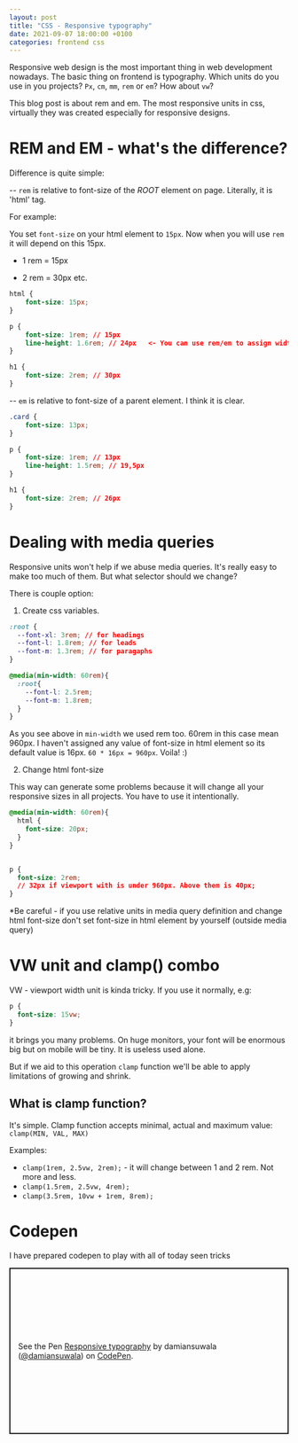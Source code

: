 ```yaml
---
layout: post
title: "CSS - Responsive typography"
date: 2021-09-07 18:00:00 +0100
categories: frontend css
---
```

Responsive web design is the most important thing in web development nowadays. The basic thing on frontend is typography. Which units do you use in you projects? `Px`, `cm`, `mm`, `rem` or `em`? How about `vw`?


This blog post is about rem and em. The most responsive units in css, virtually they was created especially for responsive designs.


# REM and EM - what's the difference?

Difference is quite simple:

-- `rem` is relative to font-size of the *ROOT* element on page. Literally, it is 'html' tag.

For example:

You set `font-size` on your html element to `15px`. Now when you will use `rem` it will depend on this 15px.
* 1 rem = 15px

* 2 rem = 30px etc.


```css
html {
    font-size: 15px;
}

p {
    font-size: 1rem; // 15px
    line-height: 1.6rem; // 24px   <- You can use rem/em to assign width and height too and it still depend on font-size of html element! :)
}

h1 {
    font-size: 2rem; // 30px
}
```

-- `em` is relative to font-size of a parent element. I think it is clear.

```css
.card {
    font-size: 13px;
}

p {
    font-size: 1rem; // 13px
    line-height: 1.5rem; // 19,5px
}

h1 {
    font-size: 2rem; // 26px
}
```

# Dealing with media queries
Responsive units won't help if we abuse media queries. It's really easy to make too much of them. But what selector should we change? 


There is couple option:

1. Create css variables.

```css
:root {
  --font-xl: 3rem; // for headings
  --font-l: 1.8rem; // for leads
  --font-m: 1.3rem; // for paragaphs
}

@media(min-width: 60rem){
  :root{
    --font-l: 2.5rem;
    --font-m: 1.8rem;
  }
}
```
As you see above in `min-width` we used rem too. 60rem in this case mean 960px. I haven't assigned any value of font-size in html element so its default value is 16px. `60 * 16px = 960px`. Voila! :) 


2. Change html font-size

This way can generate some problems because it will change all your responsive sizes in all projects. You have to use it intentionally.


```css
@media(min-width: 60rem){
  html {
    font-size: 20px;
  }
}


p {
  font-size: 2rem; 
  // 32px if viewport with is under 960px. Above them is 40px;
}
```


*Be careful - if you use relative units in media query definition and change html font-size don't set font-size in html element by yourself (outside media query)

# VW unit and clamp() combo
VW - viewport width unit is kinda tricky. If you use it normally, e.g:
```css
p {
  font-size: 15vw;
}
```
it brings you many problems. On huge monitors, your font will be enormous big but on mobile will be tiny. It is useless used alone. 

But if we aid to this operation `clamp` function we'll be able to apply limitations of growing and shrink.

## What is clamp function? 

It's simple. Clamp function accepts minimal, actual and maximum value: `clamp(MIN, VAL, MAX)`


Examples:
* `clamp(1rem, 2.5vw, 2rem);` - it will change between 1 and 2 rem. Not more and less.
* `clamp(1.5rem, 2.5vw, 4rem);`
* `clamp(3.5rem, 10vw + 1rem, 8rem);`

# Codepen
I have prepared codepen to play with all of today seen tricks

<p class="codepen" data-height="300" data-theme-id="dark" data-default-tab="html,result" data-slug-hash="abwpowm" data-preview="true" data-user="damiansuwala" style="height: 300px; box-sizing: border-box; display: flex; align-items: center; justify-content: center; border: 2px solid; margin: 1em 0; padding: 1em;">
  <span>See the Pen <a href="https://codepen.io/damiansuwala/pen/abwpowm">
  Responsive typography</a> by damiansuwala (<a href="https://codepen.io/damiansuwala">@damiansuwala</a>)
  on <a href="https://codepen.io">CodePen</a>.</span>
</p>
<script async src="https://cpwebassets.codepen.io/assets/embed/ei.js"></script>